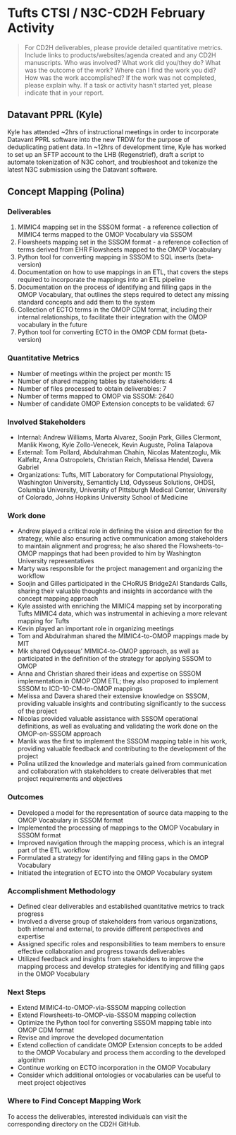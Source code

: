 # Tufts CTSI / N3C-CD2H February Activity

> For CD2H deliverables, please provide detailed quantitative metrics.
> Include links to products/websites/agenda created and any CD2H manuscripts.
> Who was involved? What work did you/they do? What was the outcome of the work?
> Where can I find the work you did? How was the work accomplished?
> If the work was not completed, please explain why.
> If a task or activity hasn’t started yet, please indicate that in your report.
 
## Datavant PPRL (Kyle)
Kyle has attended ~2hrs of instructional meetings in order to incorporate Datavant PPRL software into the new TRDW for the purpose of deduplicating patient data. In ~12hrs of development time, Kyle has worked to set up an SFTP account to the LHB (Regenstrief), draft a script to automate tokenization of N3C cohort, and troubleshoot and tokenize the latest N3C submission using the Datavant software.
 
## Concept Mapping (Polina)

### Deliverables
1. MIMIC4 mapping set in the SSSOM format - a reference collection of MIMIC4 terms mapped to the OMOP Vocabulary via SSSOM
2. Flowsheets mapping set in the SSSOM format - a reference collection of terms derived from EHR Flowsheets mapped to the OMOP Vocabulary
3. Python tool for converting mapping in SSSOM to SQL inserts (beta-version)
4. Documentation on how to use mappings in an ETL, that covers the steps required to incorporate the mappings into an ETL pipeline
5. Documentation on the process of identifying and filling gaps in the OMOP Vocabulary, that outlines the steps required to detect any missing standard concepts and add them to the system
6. Collection of ECTO terms in the OMOP CDM format, including their internal relationships, to facilitate their integration with the OMOP vocabulary in the future
7. Python tool for converting ECTO in the OMOP CDM format (beta-version)

### Quantitative Metrics
* Number of meetings within the project per month: 15
* Number of shared mapping tables by stakeholders: 4
* Number of files processed to obtain deliverables: 7
* Number of terms mapped to OMOP via SSSOM: 2640
* Number of candidate OMOP Extension concepts to be validated: 67

### Involved Stakeholders
* Internal: Andrew Williams, Marta Alvarez, Soojin Park, Gilles Clermont, Manlik Kwong, Kyle Zollo-Venecek, Kevin Auguste, Polina Talapova
* External: Tom Pollard, Abdulrahman Chahin, Nicolas Matentzoglu, Mik Kalfeltz, Anna Ostropolets, Christian Reich, Melissa Hendel, Davera Gabriel
* Organizations: Tufts, MIT Laboratory for Computational Physiology, Washington University, Semanticly Ltd, Odysseus Solutions, OHDSI, Columbia University, 
University of Pittsburgh Medical Center, University of Colorado, Johns Hopkins University School of Medicine

### Work done
* Andrew played a critical role in defining the vision and direction for the strategy, while also ensuring active communication among stakeholders to maintain alignment and progress; he also shared the Flowsheets-to-OMOP mappings that had been provided to him by Washington University representatives
* Marty was responsible for the project management and organizing the workflow
* Soojin and Gilles participated in the CHoRUS Bridge2AI Standards Calls, sharing their valuable thoughts and insights in accordance with the concept mapping approach
* Kyle assisted with enriching the MIMIC4 mapping set by incorporating Tufts MIMIC4 data, which was instrumental in achieving a more relevant mapping for Tufts
* Kevin played an important role in organizing meetings
* Tom and Abdulrahman shared the MIMIC4-to-OMOP mappings made by MIT
* Mik shared Odysseus' MIMIC4-to-OMOP approach, as well as participated in the definition of the strategy for applying SSSOM to OMOP
* Anna and Christian shared their ideas and expertise on SSSOM implementation in OMOP CDM ETL; they also proposed to implement SSSOM to ICD-10-CM-to-OMOP mappings
* Melissa and Davera shared their extensive knowledge on SSSOM, providing valuable insights and contributing significantly to the success of the project
* Nicolas provided valuable assistance with SSSOM operational definitions, as well as evaluating and validating the work done on the OMOP-on-SSSOM approach
* Manlik was the first to implement the SSSOM mapping table in his work, providing valuable feedback and contributing to the development of the project
* Polina utilized the knowledge and materials gained from communication and collaboration with stakeholders to create deliverables that met project requirements and objectives

### Outcomes
* Developed a model for the representation of source data mapping to the OMOP Vocabulary in SSSOM format
* Implemented the processing of mappings to the OMOP Vocabulary in SSSOM format
* Improved navigation through the mapping process, which is an integral part of the ETL workflow
* Formulated a strategy for identifying and filling gaps in the OMOP Vocabulary
* Initiated the integration of ECTO into the OMOP Vocabulary system

### Accomplishment Methodology
* Defined clear deliverables and established quantitative metrics to track progress
* Involved a diverse group of stakeholders from various organizations, both internal and external, to provide different perspectives and expertise
* Assigned specific roles and responsibilities to team members to ensure effective collaboration and progress towards deliverables
* Utilized feedback and insights from stakeholders to improve the mapping process and develop strategies for identifying and filling gaps in the OMOP Vocabulary

### Next Steps
* Extend MIMIC4-to-OMOP-via-SSSOM mapping collection
* Extend Flowsheets-to-OMOP-via-SSSOM mapping collection
* Optimize the Python tool for converting SSSOM mapping table into OMOP CDM format
* Revise and improve the developed documentation
* Extend collection of candidate OMOP Extension concepts to be added to the OMOP Vocabulary and process them according to the developed algorithm
* Continue working on ECTO incorporation in the OMOP Vocabulary
* Consider which additional ontologies or vocabularies can be useful to meet project objectives

### Where to Find Concept Mapping Work
To access the deliverables, interested individuals can visit the corresponding directory on the CD2H GitHub.

